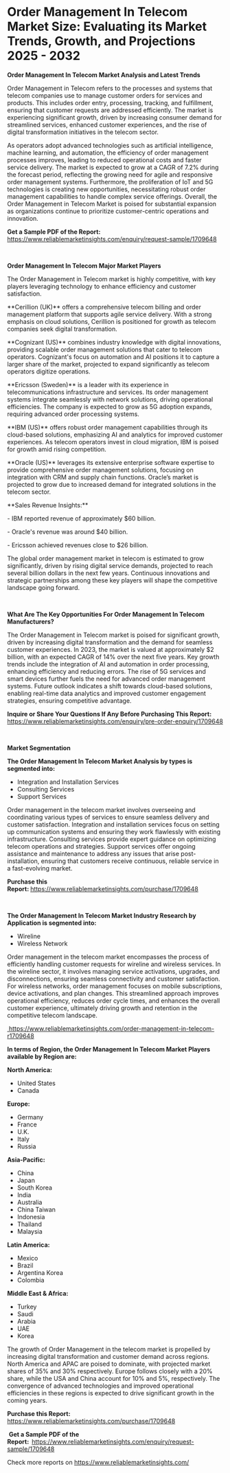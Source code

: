 <p><h1>Order Management In Telecom Market Size: Evaluating its Market Trends, Growth, and Projections 2025 - 2032</h1></p><p><strong>Order Management In Telecom Market Analysis and Latest Trends</strong></p>
<p><p>Order Management in Telecom refers to the processes and systems that telecom companies use to manage customer orders for services and products. This includes order entry, processing, tracking, and fulfillment, ensuring that customer requests are addressed efficiently. The market is experiencing significant growth, driven by increasing consumer demand for streamlined services, enhanced customer experiences, and the rise of digital transformation initiatives in the telecom sector. </p><p>As operators adopt advanced technologies such as artificial intelligence, machine learning, and automation, the efficiency of order management processes improves, leading to reduced operational costs and faster service delivery. The market is expected to grow at a CAGR of 7.2% during the forecast period, reflecting the growing need for agile and responsive order management systems. Furthermore, the proliferation of IoT and 5G technologies is creating new opportunities, necessitating robust order management capabilities to handle complex service offerings. Overall, the Order Management in Telecom Market is poised for substantial expansion as organizations continue to prioritize customer-centric operations and innovation.</p></p>
<p><strong>Get a Sample PDF of the Report:&nbsp;</strong> <a href="https://www.reliablemarketinsights.com/enquiry/request-sample/1709648?utm_campaign=2013&utm_medium=2&utm_source=Github&utm_content=ia&utm_term=10012025&utm_id=order-management-in-telecom">https://www.reliablemarketinsights.com/enquiry/request-sample/1709648</a></p>
<p>&nbsp;</p>
<p><strong>Order Management In Telecom Major Market Players</strong></p>
<p><p>The Order Management in Telecom market is highly competitive, with key players leveraging technology to enhance efficiency and customer satisfaction. </p><p>**Cerillion (UK)** offers a comprehensive telecom billing and order management platform that supports agile service delivery. With a strong emphasis on cloud solutions, Cerillion is positioned for growth as telecom companies seek digital transformation. </p><p>**Cognizant (US)** combines industry knowledge with digital innovations, providing scalable order management solutions that cater to telecom operators. Cognizant's focus on automation and AI positions it to capture a larger share of the market, projected to expand significantly as telecom operators digitize operations.</p><p>**Ericsson (Sweden)** is a leader with its experience in telecommunications infrastructure and services. Its order management systems integrate seamlessly with network solutions, driving operational efficiencies. The company is expected to grow as 5G adoption expands, requiring advanced order processing systems.</p><p>**IBM (US)** offers robust order management capabilities through its cloud-based solutions, emphasizing AI and analytics for improved customer experiences. As telecom operators invest in cloud migration, IBM is poised for growth amid rising competition.</p><p>**Oracle (US)** leverages its extensive enterprise software expertise to provide comprehensive order management solutions, focusing on integration with CRM and supply chain functions. Oracle’s market is projected to grow due to increased demand for integrated solutions in the telecom sector.</p><p>**Sales Revenue Insights:** </p><p>- IBM reported revenue of approximately $60 billion.</p><p>- Oracle's revenue was around $40 billion.</p><p>- Ericsson achieved revenues close to $26 billion.</p><p>The global order management market in telecom is estimated to grow significantly, driven by rising digital service demands, projected to reach several billion dollars in the next few years. Continuous innovations and strategic partnerships among these key players will shape the competitive landscape going forward.</p></p>
<p>&nbsp;</p>
<p><strong>What Are The Key Opportunities For Order Management In Telecom Manufacturers?</strong></p>
<p><p>The Order Management in Telecom market is poised for significant growth, driven by increasing digital transformation and the demand for seamless customer experiences. In 2023, the market is valued at approximately $2 billion, with an expected CAGR of 14% over the next five years. Key growth trends include the integration of AI and automation in order processing, enhancing efficiency and reducing errors. The rise of 5G services and smart devices further fuels the need for advanced order management systems. Future outlook indicates a shift towards cloud-based solutions, enabling real-time data analytics and improved customer engagement strategies, ensuring competitive advantage.</p></p>
<p><strong>Inquire or Share Your Questions If Any Before Purchasing This Report:</strong> <a href="https://www.reliablemarketinsights.com/enquiry/pre-order-enquiry/1709648?utm_campaign=2013&utm_medium=2&utm_source=Github&utm_content=ia&utm_term=10012025&utm_id=order-management-in-telecom">https://www.reliablemarketinsights.com/enquiry/pre-order-enquiry/1709648</a></p>
<p>&nbsp;</p>
<p><strong>Market Segmentation</strong></p>
<p><strong>The Order Management In Telecom Market Analysis by types is segmented into:</strong></p>
<p><ul><li>Integration and Installation Services</li><li>Consulting Services</li><li>Support Services</li></ul></p>
<p><p>Order management in the telecom market involves overseeing and coordinating various types of services to ensure seamless delivery and customer satisfaction. Integration and installation services focus on setting up communication systems and ensuring they work flawlessly with existing infrastructure. Consulting services provide expert guidance on optimizing telecom operations and strategies. Support services offer ongoing assistance and maintenance to address any issues that arise post-installation, ensuring that customers receive continuous, reliable service in a fast-evolving market.</p></p>
<p><strong>Purchase this Report:&nbsp;</strong><a href="https://www.reliablemarketinsights.com/purchase/1709648?utm_campaign=2013&utm_medium=2&utm_source=Github&utm_content=ia&utm_term=10012025&utm_id=order-management-in-telecom">https://www.reliablemarketinsights.com/purchase/1709648</a></p>
<p>&nbsp;</p>
<p><strong>The Order Management In Telecom Market Industry Research by Application is segmented into:</strong></p>
<p><ul><li>Wireline</li><li>Wireless Network</li></ul></p>
<p><p>Order management in the telecom market encompasses the process of efficiently handling customer requests for wireline and wireless services. In the wireline sector, it involves managing service activations, upgrades, and disconnections, ensuring seamless connectivity and customer satisfaction. For wireless networks, order management focuses on mobile subscriptions, device activations, and plan changes. This streamlined approach improves operational efficiency, reduces order cycle times, and enhances the overall customer experience, ultimately driving growth and retention in the competitive telecom landscape.</p></p>
<p><a href="https://www.reliablemarketinsights.com/order-management-in-telecom-r1709648?utm_campaign=2013&utm_medium=2&utm_source=Github&utm_content=ia&utm_term=10012025&utm_id=order-management-in-telecom">&nbsp;https://www.reliablemarketinsights.com/order-management-in-telecom-r1709648</a></p>
<p><strong>In terms of Region, the Order Management In Telecom Market Players available by Region are:</strong></p>
<p>
    <p> <strong> North America: </strong>
        <ul>
            <li>United States</li>
            <li>Canada</li>
        </ul>
        </p> 
    <p> <strong> Europe: </strong>
        <ul>
            <li>Germany</li>
            <li>France</li>
            <li>U.K.</li>
            <li>Italy</li>
            <li>Russia</li>
        </ul>
        </p> 
    <p> <strong> Asia-Pacific: </strong>
        <ul>
            <li>China</li>
            <li>Japan</li>
            <li>South Korea</li>
            <li>India</li>
            <li>Australia</li>
            <li>China Taiwan</li>
            <li>Indonesia</li>
            <li>Thailand</li>
            <li>Malaysia</li>
        </ul>
        </p> 
    <p> <strong> Latin America: </strong>
        <ul>
            <li>Mexico</li>
            <li>Brazil</li>
            <li>Argentina Korea</li>
            <li>Colombia</li>
        </ul>
        </p> 
    <p> <strong> Middle East & Africa: </strong>
        <ul>
            <li>Turkey</li>
            <li>Saudi</li>
            <li>Arabia</li>
            <li>UAE</li>
            <li>Korea</li>
        </ul>
    </p>
    </p>
<p><p>The growth of Order Management in the telecom market is propelled by increasing digital transformation and customer demand across regions. North America and APAC are poised to dominate, with projected market shares of 35% and 30% respectively. Europe follows closely with a 20% share, while the USA and China account for 10% and 5%, respectively. The convergence of advanced technologies and improved operational efficiencies in these regions is expected to drive significant growth in the coming years.</p></p>
<p><strong>Purchase this Report: </strong><a href="https://www.reliablemarketinsights.com/purchase/1709648?utm_campaign=2013&utm_medium=2&utm_source=Github&utm_content=ia&utm_term=10012025&utm_id=order-management-in-telecom">https://www.reliablemarketinsights.com/purchase/1709648</a></p>
<p>&nbsp;<strong>Get a Sample PDF of the Report:&nbsp;&nbsp;</strong><a href="https://www.reliablemarketinsights.com/enquiry/request-sample/1709648?utm_campaign=2013&utm_medium=2&utm_source=Github&utm_content=ia&utm_term=10012025&utm_id=order-management-in-telecom">https://www.reliablemarketinsights.com/enquiry/request-sample/1709648</a></p>
<p><strong></strong></p>
<p>Check more reports on <a href="https://www.reliablemarketinsights.com/?utm_campaign=2013&utm_medium=2&utm_source=Github&utm_content=ia&utm_term=10012025&utm_id=order-management-in-telecom">https://www.reliablemarketinsights.com/</a></p>